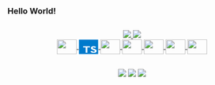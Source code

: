 ### Hello World!

##

<div align="center">
  <a href="https://github.com/JoaoVanzuita">
  <img height="180em" src="https://github-readme-stats.vercel.app/api?username=JoaoVanzuita&show_icons=true&theme=midnight-purple&count_private=true"/>
  <img height="180em" src="https://github-readme-stats.vercel.app/api/top-langs/?username=JoaoVanzuita&layout=compact&langs_count=7&theme=midnight-purple"/>
</div>

<div align="center">
  <!--<img align="center" height="30" width="40" src="https://raw.githubusercontent.com/devicons/devicon/master/icons/javascript/javascript-plain.svg">-->
  <img align="center" height="30" width="40" src="https://cdn.jsdelivr.net/gh/devicons/devicon/icons/java/java-original.svg">
  <img align="center" height="30" width="40" src="https://raw.githubusercontent.com/devicons/devicon/master/icons/typescript/typescript-original.svg">
  <img align="center" height="30" width="40" src="https://cdn.jsdelivr.net/gh/devicons/devicon/icons/postgresql/postgresql-original.svg"/>
  <!--<img align="center" height="30" width="40" src="https://cdn.jsdelivr.net/gh/devicons/devicon/icons/bash/bash-plain.svg">-->
  <img align="center" height="30" width="40" src="https://cdn.jsdelivr.net/gh/devicons/devicon/icons/intellij/intellij-original.svg">
  <img align="center" height="30" width="40" src="https://cdn.jsdelivr.net/gh/devicons/devicon/icons/vscode/vscode-original.svg" />
  <img align="center" height="30" width="40" src="https://cdn.jsdelivr.net/gh/devicons/devicon/icons/linux/linux-original.svg" />
  <img align="center" height="30" width="40" src="https://cdn.jsdelivr.net/gh/devicons/devicon/icons/fedora/fedora-original.svg" />
</div>

##

<div align="center"> 
 <!--<a href="https://discord.gg/709449198264778762" target="_blank"><img src="https://img.shields.io/badge/Discord-7289DA?style=for-the-badge&logo=discord&logoColor=white" target="_blank"></a>-->
  <a href="https://api.whatsapp.com/send?phone=5547991615423" target="_blank"><img src="https://img.shields.io/badge/WhatsApp-25D366?style=for-the-badge&logo=whatsapp&logoColor=white" target="_blank"></a>
  <a href="mailto:joaog17vanzuita@gmail.com"><img src="https://img.shields.io/badge/-Gmail-%23333?style=for-the-badge&logo=gmail&logoColor=white" target="_blank"></a>
  <a href="https://www.linkedin.com/in/joao-gabriel-groff-vanzuita-763645245/" target="_blank"><img src="https://img.shields.io/badge/-LinkedIn-%230077B5?style=for-the-badge&logo=linkedin&logoColor=white" target="_blank"></a>
</div>
